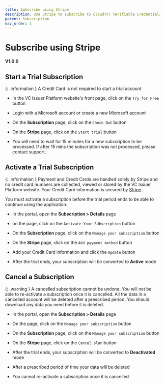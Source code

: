```yaml
---
title: Subscribe using Stripe
description: Use Stripe to subscribe to CloudTnT Verifiable Credentials Issuer Portal
parent: Subscription
nav_order: 1
---
```


# Subscribe using Stripe
**V1.0.0**

## Start a Trial Subscription

{: .information }
A Credit Card is not required to start a trial account

- In the VC Issuer Platform website's front page, click on the ``Try for Free`` button

- Login with a Microsoft account or create a new Microsoft account

- On the **Subscription** page, click on the ``Check Out`` button

- On the **Stripe** page, click on the ``Start trial`` button

- You will need to wait for 15 minutes for a new subscription to be processed. If after 15 mins the subscription was not processed, please contact support.

## Activate a Trial Subscription

{: .information }
Payment and Credit Cards are handled solely by Stripe and no credit card numbers are collected, viewed or stored by the  VC Issuer Platform website. Your Credit Card information is secured by [Stripe](https://stripe.com/).

You must activate a subscription before the trial period ends to be able to continue using the application.

- In the portal, open the **Subscription > Details** page

- on the page, click on the ``Activate Your SUbscription`` button

- On the **Subscription** page, click on the  ``Manage your subscription`` button

- On the **Stripe** page, click on the ``Add payment method`` button

- Add your Credit Card information and click the ``Update`` button

- After the trial ends, your subscription will be converted to **Active** mode

## Cancel a Subscription

{: .warning }
A cancelled subscription cannot be undone. You will not be able to re-activate a subscription once it is cancelled. All the data in a cancelled account will be deleted after a prescribed period. You should download any data you need before it is deleted.

- In the portal, open the **Subscription > Details** page

- On the page, click on the  ``Manage your subscription`` button

- On the **Subscription** page, click on the  ``Manage your subscription`` button

- On the **Stripe** page, click on the ``Cancel plan`` button

- After the trial ends, your subscription will be converted to **Deactivated** mode

- After a prescribed period of time your data will be deleted

- You cannot re-activate a subscription once it is cancelled